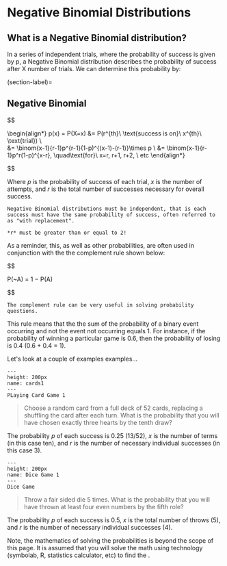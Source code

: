 # Negative Binomial Distributions

## What is a Negative Binomial distribution?

In a series of independent trials, where the probability of success is given by p, a Negative Binomial distribution describes the probability of success after X number of trials.  We can determine this probability by:



(section-label)=
## Negative Binomial
$$

\begin{align*} 
p(x) = P(X=x) &= P(r^{th}\ \text{success is on}\ x^{th}\ \text{trial}) \\  
&= \binom{x-1}{r-1}p^{r-1}(1-p)^{(x-1)-(r-1)}\times p \\ 
&= \binom{x-1}{r-1}p^r(1-p)^{x-r}, \quad\text{for}\ x=r, r+1, r+2, \ etc 
\end{align*}

$$


Where *p* is the probability of success of each trial, *x* is the number of attempts, and *r* is the total number of successes necessary for overall success.

```{warning}
Negative Binomial distributions must be independent, that is each success must have the same probability of success, often referred to as "with replacement".
```
```{warning}
*r* must be greater than or equal to 2!
```

As a reminder, this, as well as other probabilities, are often used in conjunction with the the complement rule shown below:


$$

P(~A) = 1 − P(A)


$$ 

```{margin} The Complement Rule
The complement rule can be very useful in solving probability questions.
```

This rule means that the the sum of the probability of a binary event occurring and not the event not occurring equals 1.  For instance, if the probability of winning a particular game is 0.6, then the probability of losing is 0.4 (0.6 + 0.4 = 1).

Let's look at a couple of examples examples...



```{figure} Fanned-Playing-Card-Transparent.png
---
height: 200px
name: cards1
---
PLaying Card Game 1
```

                                                                     
>Choose a random card from a full deck of 52 cards, replacing a shuffling the card after each turn.  What is the probability that you will have chosen exactly three hearts by the tenth draw?

The probability *p* of each success is 0.25 (13/52), *x* is the number of terms (in this case ten), and *r* is the number of necessary individual successes (in this case 3).

```{figure} pngwing.com.png
---
height: 200px
name: Dice Game 1
---
Dice Game
```

>Throw a fair sided die 5 times.  What is the probability that you will have thrown at least four even numbers by the fifth role?

The probability *p* of each success is 0.5, *x* is the total number of throws (5), and *r* is the number of necessary individual successes (4).



Note, the mathematics of solving the probabilities is beyond the scope of this page.  It is assumed that you will solve the math using technology (symbolab, R, statistics calculator, etc) to find the [](section-label).



